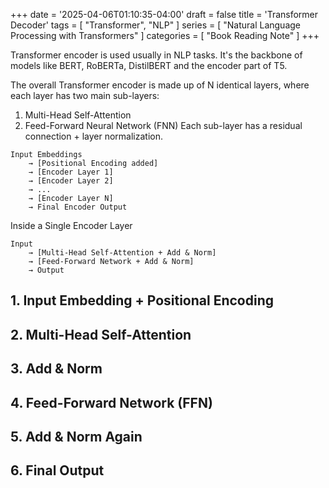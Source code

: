 +++
date = '2025-04-06T01:10:35-04:00'
draft = false
title = 'Transformer Decoder'
tags = [
	"Transformer",
	"NLP"
]
series = [
	"Natural Language Processing with Transformers"
]
categories = [
	"Book Reading Note"
]
+++

Transformer encoder is used usually in NLP tasks. It's the backbone of models like BERT, RoBERTa, DistilBERT and the encoder part of T5.

The overall Transformer encoder is made up of N identical layers, where each layer has two main sub-layers:
1. Multi-Head Self-Attention
2. Feed-Forward Neural Network (FNN)
Each sub-layer has a residual connection + layer normalization.

```
Input Embeddings 
	→ [Positional Encoding added] 
	→ [Encoder Layer 1] 
	→ [Encoder Layer 2] 
	→ ... 
	→ [Encoder Layer N] 
	→ Final Encoder Output
```

Inside a Single Encoder Layer
```
Input 
	→ [Multi-Head Self-Attention + Add & Norm] 
	→ [Feed-Forward Network + Add & Norm] 
	→ Output
```

## 1. Input Embedding + Positional Encoding


## 2. Multi-Head Self-Attention


## 3. Add & Norm


## 4. Feed-Forward Network (FFN)


## 5. Add & Norm Again


## 6. Final Output


